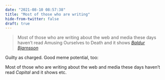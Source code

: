 ```yaml
---
date: "2021-08-10 08:57:38"
title: "Most of those who are writing"
hide-from-twitter: false
draft: true
---
```


> Most of those who are writing about the web and media these days haven’t read Amusing Ourselves to Death and it shows _[Baldur Bjarnsson](https://notes.baldurbjarnason.com/2021/08/07/most-of-those.html)_

Guilty as charged. Good meme potential, too:

Most of those who are writing about the web and media these days haven’t read _Capital_ and it shows etc.
